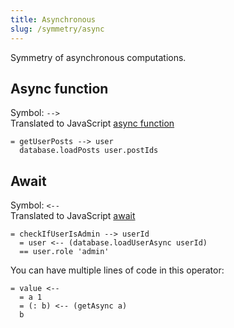 ```yaml
---
title: Asynchronous
slug: /symmetry/async
---
```


Symmetry of asynchronous computations.

## Async function

Symbol: `-->` <br/>
Translated to JavaScript [async function](https://developer.mozilla.org/en-US/docs/Web/JavaScript/Reference/Operators/async_function)


```
= getUserPosts --> user
  database.loadPosts user.postIds
```

## Await

Symbol: `<--` <br/>
Translated to JavaScript [await](https://developer.mozilla.org/en-US/docs/Web/JavaScript/Reference/Operators/await)

```
= checkIfUserIsAdmin --> userId
  = user <-- (database.loadUserAsync userId)
  == user.role 'admin'
```

You can have multiple lines of code in this operator:

```
= value <--
  = a 1
  = (: b) <-- (getAsync a)
  b
```